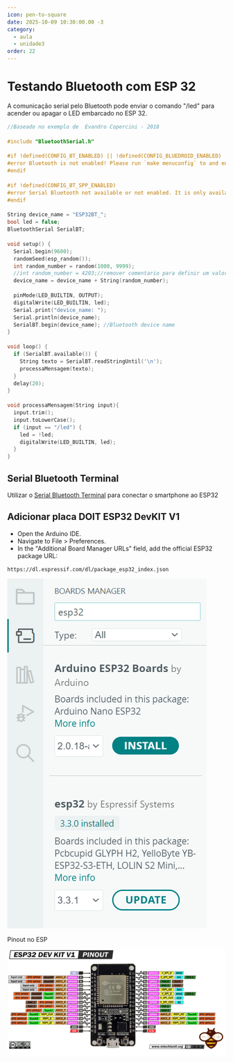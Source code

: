 ```yaml
---
icon: pen-to-square
date: 2025-10-09 10:30:00.00 -3
category:
  - aula
  - unidade3
order: 22
---
```


# Testando Bluetooth com ESP 32

A comunicação serial pelo Bluetooth pode enviar o comando "/led" para acender ou apagar o LED embarcado no ESP 32.

```c
//Baseado no exemplo de  Evandro Copercini - 2018

#include "BluetoothSerial.h"

#if !defined(CONFIG_BT_ENABLED) || !defined(CONFIG_BLUEDROID_ENABLED)
#error Bluetooth is not enabled! Please run `make menuconfig` to and enable it
#endif

#if !defined(CONFIG_BT_SPP_ENABLED)
#error Serial Bluetooth not available or not enabled. It is only available for the ESP32 chip.
#endif

String device_name = "ESP32BT_";
bool led = false;
BluetoothSerial SerialBT;

void setup() {
  Serial.begin(9600);
  randomSeed(esp_random());
  int random_number = random(1000, 9999);
  //int random_number = 4203;//remover comentario para definir um valor fixo
  device_name = device_name + String(random_number);

  pinMode(LED_BUILTIN, OUTPUT);
  digitalWrite(LED_BUILTIN, led);
  Serial.print("device_name: ");
  Serial.println(device_name);
  SerialBT.begin(device_name); //Bluetooth device name
}

void loop() {
  if (SerialBT.available()) {
    String texto = SerialBT.readStringUntil('\n');
    processaMensagem(texto);
  }
  delay(20);
}

void processaMensagem(String input){
  input.trim();
  input.toLowerCase();
  if (input == "/led") {
    led = !led;
    digitalWrite(LED_BUILTIN, led);
  }
}

```

## Serial Bluetooth Terminal

Utilizar o [Serial Bluetooth Terminal](https://play.google.com/store/apps/details?id=de.kai_morich.serial_bluetooth_terminal&hl=pt_BR) para conectar o smartphone ao ESP32

## Adicionar placa DOIT ESP32 DevKIT V1

- Open the Arduino IDE.
- Navigate to File > Preferences.
- In the "Additional Board Manager URLs" field, add the official ESP32 package URL:

```
https://dl.espressif.com/dl/package_esp32_index.json
```

![Add](./img/esp32/addplaca.png)

Pinout no ESP

![Esquema](./img/esp32/ESP32-DOIT-DEV-KIT-v1-pinout-mischianti.png)

